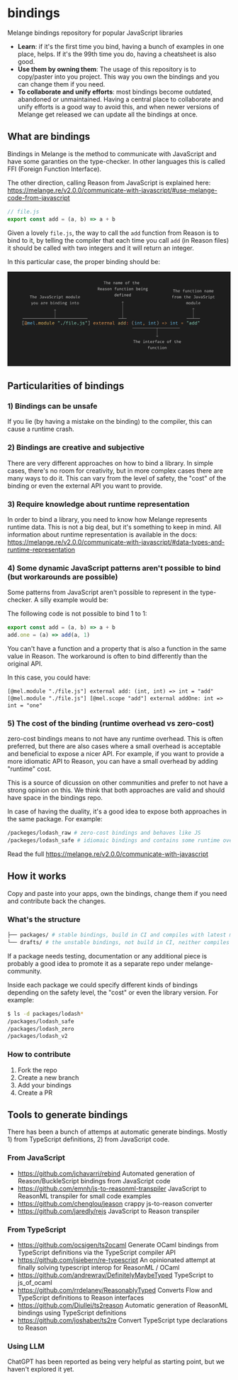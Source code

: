 # bindings
Melange bindings repository for popular JavaScript libraries

- **Learn**: if it's the first time you bind, having a bunch of examples in one place, helps. If it's the 99th time you do, having a cheatsheet is also good.
- **Use them by owning them**: The usage of this repository is to copy/paster into you project. This way you own the bindings and you can change them if you need.
- **To collaborate and unify efforts**: most bindings become outdated, abandoned or unmaintained. Having a central place to collaborate and unify efforts is a good way to avoid this, and when newer versions of Melange get released we can update all the bindings at once.

## What are bindings
Bindings in Melange is the method to communicate with JavaScript and have some garanties on the type-checker. In other languages this is called FFI (Foreign Function Interface).

The other direction, calling Reason from JavaScript is explained here: https://melange.re/v2.0.0/communicate-with-javascript/#use-melange-code-from-javascript

```js
// file.js
export const add = (a, b) => a + b
```

Given a lovely `file.js`, the way to call the `add` function from Reason is to bind to it, by telling the compiler that each time you call `add` (in Reason files) it should be called with two integers and it will return an integer.

In this particular case, the proper binding should be:

![Binding explained with arrows](./binding-explained.png)

## Particularities of bindings

### 1) Bindings can be unsafe
If you lie (by having a mistake on the binding) to the compiler, this can cause a runtime crash.

### 2) Bindings are creative and subjective
There are very different approaches on how to bind a library. In simple cases, there's no room for creativity, but in more complex cases there are many ways to do it. This can vary from the level of safety, the "cost" of the binding or even the external API you want to provide.

### 3) Require knowledge about runtime representation
In order to bind a library, you need to know how Melange represents runtime data. This is not a big deal, but it's something to keep in mind. All information about runtime representation is available in the docs: https://melange.re/v2.0.0/communicate-with-javascript/#data-types-and-runtime-representation

### 4) Some dynamic JavaScript patterns aren't possible to bind (but workarounds are possible)
Some patterns from JavaScript aren't possible to represent in the type-checker. A silly example would be:

The following code is not possible to bind 1 to 1:

```js
export const add = (a, b) => a + b
add.one = (a) => add(a, 1)
```
You can't have a function and a property that is also a function in the same value in Reason. The workaround is often to bind differently than the original API.

In this case, you could have:

  ```reason
[@mel.module "./file.js"] external add: (int, int) => int = "add"
[@mel.module "./file.js"] [@mel.scope "add"] external addOne: int => int = "one"
```

### 5) The cost of the binding (runtime overhead vs zero-cost)

zero-cost bindings means to not have any runtime overhead. This is often preferred, but there are also cases where a small overhead is acceptable and beneficial to expose a nicer API. For example, if you want to provide a more idiomatic API to Reason, you can have a small overhead by adding "runtime" cost.

This is a source of dicussion on other communities and prefer to not have a strong opinion on this. We think that both approaches are valid and should have space in the bindings repo.

In case of having the duality, it's a good idea to expose both approaches in the same package. For example:

```bash
/packeges/lodash_raw # zero-cost bindings and behaves like JS
/packeges/lodash_safe # idiomaic bindings and contains some runtime overhead
```

Read the full https://melange.re/v2.0.0/communicate-with-javascript

## How it works

Copy and paste into your apps, own the bindings, change them if you need and contribute back the changes.

### What's the structure

```bash
├── packages/ # stable bindings, build in CI and compiles with latest melange
└── drafts/ # the unstable bindings, not build in CI, neither compiles with latest melange, can contain ReScript code, JSX2 code, etc.
```

If a package needs testing, documentation or any additional piece is probably a good idea to promote it as a separate repo under melange-community.

Inside each package we could specify different kinds of bindings depending on the safety level, the "cost" or even the library version. For example:

```bash
$ ls -d packages/lodash*
/packages/lodash_safe
/packages/lodash_zero
/packages/lodash_v2
```

### How to contribute

1. Fork the repo
2. Create a new branch
3. Add your bindings
4. Create a PR

## Tools to generate bindings

There has been a bunch of attemps at automatic generate bindings. Mostly 1) from TypeScript definitions, 2) from JavaScript code.

### From JavaScript

- https://github.com/jchavarri/rebind Automated generation of Reason/BuckleScript bindings from JavaScript code
- https://github.com/emnh/js-to-reasonml-transpiler JavaScript to ReasonML transpiler for small code examples
- https://github.com/chenglou/jeason crappy js-to-reason converter
- https://github.com/jaredly/rejs JavaScript to Reason transpiler

### From TypeScript

- https://github.com/ocsigen/ts2ocaml Generate OCaml bindings from TypeScript definitions via the TypeScript compiler API
- https://github.com/jsiebern/re-typescript An opinionated attempt at finally solving typescript interop for ReasonML / OCaml
- https://github.com/andrewray/DefinitelyMaybeTyped TypeScript to js_of_ocaml
- https://github.com/rrdelaney/ReasonablyTyped Converts Flow and TypeScript definitions to Reason interfaces
- https://github.com/Diullei/ts2reason Automatic generation of ReasonML bindings using TypeScript definitions
- https://github.com/joshaber/ts2re Convert TypeScript type declarations to Reason

### Using LLM

ChatGPT has been reported as being very helpful as starting point, but we haven't explored it yet.
